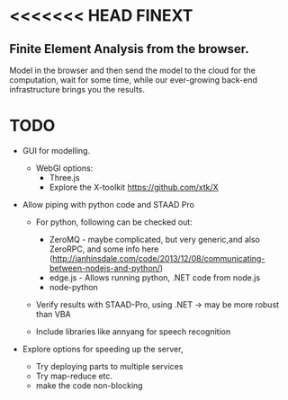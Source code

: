 <<<<<<< HEAD
FINEXT
======

Finite Element  Analysis from the browser. 
------------------------------------------

Model in the browser and then send the model to the cloud for the computation, wait for some time, while our ever-growing back-end infrastructure brings you the results.


TODO
====
 
 * GUI for modelling. 
   * WebGl options:
      - Three.js 
      - Explore the X-toolkit https://github.com/xtk/X
 * Allow piping with python code and STAAD Pro
    * For python, following can be checked out: 
      - ZeroMQ - maybe complicated, but very generic,and also ZeroRPC, and some info here (http://ianhinsdale.com/code/2013/12/08/communicating-between-nodejs-and-python/) 
      - edge.js - Allows running python, .NET code from node.js
      - node-python 
      
    * Verify results with STAAD-Pro, using .NET -> may be more robust than VBA
    * Include libraries like annyang for speech recognition
  
* Explore options for speeding up the server, 
    * Try deploying parts to multiple services
    * Try map-reduce etc. 
    * make the code non-blocking 
    

